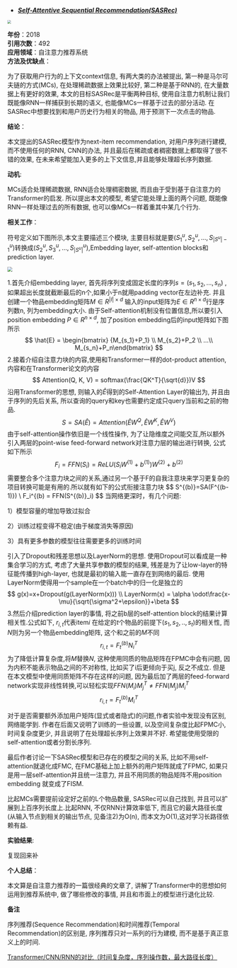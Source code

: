+ ***[Self-Attentive Sequential Recommendation(SASRec)](https://arxiv.org/abs/1808.09781)***   

<img src="https://paperrecord.oss-cn-shanghai.aliyuncs.com/202205061429734.PNG" style="zoom:50%;" />

**年份**：2018  
**引用次数**：492  
**应用领域**：自注意力推荐系统  
**方法及优缺点**：

为了获取用户行为的上下文context信息, 有两大类的办法被提出, 第一种是马尔可夫链的方式(MCs), 在处理稀疏数据上效果比较好, 第二种是基于RNN的, 在大量数据上有更好的效果, 本文的目标SASRec是平衡两种目标, 使用自注意力机制让我们既能像RNN一样捕获到长期的语义, 也能像MCs一样基于过去的部分活动. 在SASRec中想要找到和用户历史行为相关的物品, 用于预测下一次点击的物品.

**结论**：

本文提出的SASRec模型作为next-item recommendation, 对用户序列进行建模, 而不使用任何的RNN, CNN的办法, 并且最后在稀疏或者稠密数据上都取得了很不错的效果, 在未来希望能加入更多的上下文信息,并且能够处理超长序列数据.

**动机**:  

MCs适合处理稀疏数据, RNN适合处理稠密数据, 而且由于受到基于自注意力的Transformer的启发. 所以提出本文的模型, 希望它能处理上面的两个问题, 既能像RNN一样处理过去的所有数据, 也可以像MCs一样着重其中某几个行为.

**相关工作**：  

符号定义如下图所示,本文主要描述三个模块, 主要目标就是要$(S_1^u,S_2^u,...,S_{|S^u|-1}^u)$转换成$(S_2^u,S_3^u,...,S_{|S^u|}^u)$,Embedding layer,  self-attention blocks和prediction layer.

<img src="https://paperrecord.oss-cn-shanghai.aliyuncs.com/202205061519524.PNG" style="zoom:67%;" />

1.首先介绍embedding layer, 首先将序列变成固定长度的序列$s = (s_1, s_2, ...,s_n)$ , 如果超出长度就截断最后的n个,如果小于n就用padding vector在左边补充. 并且创建一个物品embedding矩阵$M\in R^{|I|\times d}$ 输入的input矩阵为$E\in R^{n\times d}$行是序列数n, 列为embedding大小. 由于Self-attention机制没有位置信息,所以要引入position embedding $P \in R^{n\times d}$, 加了position embedding后的input矩阵如下图所示
$$
\hat{E} = \begin{bmatrix} {M_{s_1}+P_1} \\ M_{s_2}+P_2 \\ ...\\ M_{s_n}+P_n\end{bmatrix}
$$
2.接着介绍自注意力块的内容,使用和Transformer一样的dot-product attention, 内容和在Transformer论文的内容
$$
Attention(Q, K, V) = softmax(\frac{QK^T}{\sqrt{d}})V
$$
沿用Transformer的思想, 则输入的$\hat{E}$得到的Self-Attention Layer的输出为, 并且由于序列的先后关系, 所以查询的query和key也需要约定成只query当前和之前的物品.
$$
S = SA(\hat{E})=Attention(\hat{E}W^Q,\hat{E}W^K,\hat{E}W^V)
$$
由于self-attention操作依旧是一个线性操作, 为了让隐维度之间能交互,所以额外引入两层的point-wise feed-forward network对注意力层的输出进行转换, 公式如下所示
$$
F_i=FFN(S_i)=ReLU(S_iW^{(1)}+b^{(1)})W^{(2)}+b^{(2)}
$$
需要整合多个注意力块之间的关系,通过另一个基于F的自我注意块来学习更复杂的项目转换可能是有用的.所以就有如下的公式衔接注意力块
$$
S^{(b)}=SA(F^{(b-1)}) \\
F_i^{(b) = FFN(S^{(b)}_i)
$$
当网络更深时，有几个问题:   

1）模型容量的增加导致过拟合  

2）训练过程变得不稳定(由于梯度消失等原因)  

3）具有更多参数的模型往往需要更多的训练时间   

引入了Dropout和残差思想以及LayerNorm的思想. 使用Dropout可以看成是一种集合学习的方式, 考虑了大量共享参数的模型的结果, 残差是为了让low-layer的特征能传播到high-layer, 也就是最初的输入能一直存在到网络的最后.  使用LayerNorm使得用一个sample在一个batch中的归一化是独立的
$$
g(x)=x+Dropout(g(LayerNorm(x))) \\
LayerNorm(x) = \alpha \odot\frac{x-\mu}{\sqrt{\sigma^2+\epsilon}}+\beta
$$
3.然后介绍prediction layer的事情, 将之前b层的self-attention block的结果计算相关性.公式如下, $r_{i,t}$代表item$i$ 在给定的$t$个物品的前提下$(s_1,s_2,..,s_t)$的相关性, 而$N$则为另一个物品embedding矩阵, 这个和之前的$M$不同
$$
r_{i,t}=F^{(b)}_tN_i^T
$$
为了降低计算复杂度,将$M$替换$N$, 这种使用同质的物品矩阵在FPMC中会有问题, 因为内积不能表示物品之间的不对称性, 比如买了i后更倾向于买j, 反之不成立. 但是在本文模型中使用同质矩阵不存在这样的问题, 因为最后加了两层的feed-forward network实现非线性转换,可以轻松实现$FFN(M_i)M_j^T \neq FFN(M_j)M_i^T$
$$
r_{i,t}=F^{(b)}_tM_i^T
$$


对于是否需要额外添加用户矩阵(显式或者隐式)的问题,作者实验中发现没有区别, 网络能学到. 作者在后面又说明了训练的一些设置, 以及空间复杂度比起FPMC小, 时间复杂度更少, 并且说明了在处理超长序列上效果并不好. 希望能使用受限的self-attention或者分割长序列.  

最后作者讨论一下SASRec模型和已存在的模型之间的关系, 比如不用self-attention就退化成FMC, 在FMC基础上加上额外的用户矩阵就成了FPMC, 如果只是用一层self-attention并且统一注意力, 并且不用同质的物品矩阵不用position embedding 就变成了FISM.

比起MCs需要提前设定好之前的L个物品数量, SASRec可以自己找到, 并且可以扩展到上百序列长度上.比起RNN, 不仅RNN计算效率低下, 而且它的最大路径长度(从输入节点到相关的输出节点, 见备注2)为O(n), 而本文为O(1),这对学习长路径依赖有益.

**实验结果**:  

复现回来补  

**个人总结**：  

本文算是自注意力推荐的一篇很经典的文章了, 讲解了Transformer中的思想如何运用到推荐系统中, 做了哪些修改的事情, 并且和市面上的模型进行退化比较.

**备注**  

序列推荐(Sequence Recommendation)和时间推荐(Temporal Recommendation)的区别是, 序列推荐只对一系列的行为建模, 而不是基于真正意义上的时间.  

[Transformer/CNN/RNN的对比（时间复杂度，序列操作数，最大路径长度）](https://zhuanlan.zhihu.com/p/264749298)